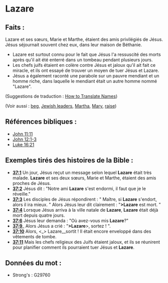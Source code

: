 # Lazare

## Faits :

Lazare et ses sœurs, Marie et Marthe, étaient des amis privilégiés de Jésus. Jésus séjournait souvent chez eux, dans leur maison de Béthanie.

* Lazare est surtout connu pour le fait que Jésus l'a ressuscité des morts après qu'il ait été enterré dans un tombeau pendant plusieurs jours.
* Les chefs juifs étaient en colère contre Jésus et jaloux qu'il ait fait ce miracle, et ils ont essayé de trouver un moyen de tuer Jésus et Lazare.
* Jésus a également raconté une parabole sur un pauvre mendiant et un homme riche, dans laquelle le mendiant était un autre homme nommé "Lazare".

(Suggestions de traduction : [How to Translate Names](rc://en/ta/man/translate/translate-names))

(Voir aussi : [beg](../other/beg.md), [Jewish leaders](../other/jewishleaders.md), [Martha](../names/martha.md), [Mary](../names/mary.md), [raise](../other/raise.md))

## Références bibliques :

* [John 11:11](rc://en/tn/help/jhn/11/11)
* [John 12:1-3](rc://en/tn/help/jhn/12/01)
* [Luke 16:21](rc://en/tn/help/luk/16/21)

## Exemples tirés des histoires de la Bible :

* __[37:1](rc://en/tn/help/obs/37/01)__ Un jour, Jésus reçut un message selon lequel __Lazare__ était très malade. __Lazare__ et ses deux sœurs, Marie et Marthe, étaient des amis proches de Jésus.
* __[37:2](rc://en/tn/help/obs/37/02)__ Jésus dit : "Notre ami __Lazare__ s'est endormi, il faut que je le réveille."
* __[37:3](rc://en/tn/help/obs/37/03)__ Les disciples de Jésus répondirent : " Maître, si __Lazare__ s'endort, alors il ira mieux. " Alors Jésus leur dit clairement : "__>Lazare__ est mort. "
* __[37:4](rc://en/tn/help/obs/37/04)__ Lorsque Jésus arriva à la ville natale de __Lazare__, __Lazare__ était déjà mort depuis quatre jours.
* __[37:6](rc://en/tn/help/obs/37/06)__ Jésus leur demanda : "Où avez-vous mis __Lazare__?"
* __[37:9](rc://en/tn/help/obs/37/09)___ Alors Jésus a crié : "__>Lazare__>, sortez ! ".
* __[37:10](rc://en/tn/help/obs/37/10)__ Alors, <_> Lazare__sortit ! Il était encore enveloppé dans des vêtements de tombe.
* __[37:11](rc://en/tn/help/obs/37/11)__ Mais les chefs religieux des Juifs étaient jaloux, et ils se réunirent pour planifier comment ils pourraient tuer Jésus et __Lazare__.

## Données du mot :

* Strong's : G29760
